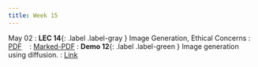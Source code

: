 ```yaml
---
title: Week 15
---
```


May 02
: **LEC 14**{: .label .label-gray } Image Generation, Ethical Concerns
  : [PDF](lectures/14-diffusion/Lec14.pdf) &nbsp;&nbsp;
  : [Marked-PDF](lectures/14-diffusion/Lec14-marked.pdf)
: **Demo 12**{: .label .label-green } Image generation using diffusion.
  : [Link](https://drive.google.com/file/d/1q3KBAhsSmd9hJIvDymMatsIhvEDb88yZ/view?usp=sharing) &nbsp;&nbsp;
